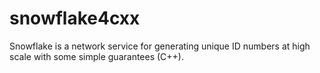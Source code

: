 # snowflake4cxx
Snowflake is a network service for generating unique ID numbers at high scale with some simple guarantees (C++).
